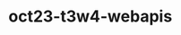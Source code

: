 # oct23-t3w4-webapis

<!-- What is this project -->


<!-- What does this project use -->


<!-- Screenshots and/or deployment URL -->


